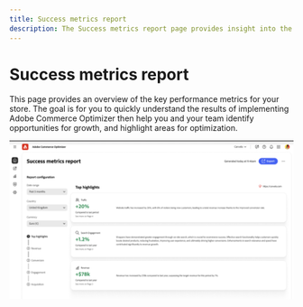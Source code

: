 ```yaml
---
title: Success metrics report
description: The Success metrics report page provides insight into the key performance metrics for your store
---
```

# Success metrics report

This page provides an overview of the key performance metrics for your store. The goal is for you to quickly understand the results of implementing Adobe Commerce Optimizer then help you and your team identify opportunities for growth, and highlight areas for optimization.

![Success metrics report](../assets/success-metrics.png)
